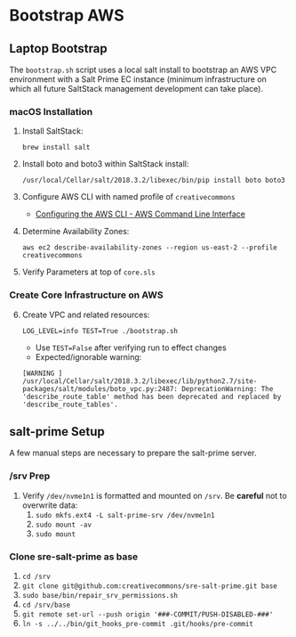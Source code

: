 # Bootstrap AWS


## Laptop Bootstrap

The `bootstrap.sh` script uses a local salt install to bootstrap an AWS
VPC environment with a Salt Prime EC instance (minimum infrastructure on
which all future SaltStack management development can take place).


### macOS Installation

1. Install SaltStack:

    ```shell
    brew install salt
    ```

2. Install boto and boto3 within SaltStack install:

    ```shell
    /usr/local/Cellar/salt/2018.3.2/libexec/bin/pip install boto boto3
    ```

3. Configure AWS CLI with named profile of `creativecommons`

   - [Configuring the AWS CLI - AWS Command Line Interface](https://docs.aws.amazon.com/cli/latest/userguide/cli-chap-getting-started.html)

4. Determine Availability Zones:

    ```shell
    aws ec2 describe-availability-zones --region us-east-2 --profile creativecommons
    ```

5. Verify Parameters at top of `core.sls`


### Create Core Infrastructure on AWS

6. Create VPC and related resources:

    ```shell
    LOG_LEVEL=info TEST=True ./bootstrap.sh
    ```

   - Use `TEST=False` after verifying run to effect changes
   - Expected/ignorable warning:

    ```
    [WARNING ] /usr/local/Cellar/salt/2018.3.2/libexec/lib/python2.7/site-packages/salt/modules/boto_vpc.py:2487: DeprecationWarning: The 'describe_route_table' method has been deprecated and replaced by 'describe_route_tables'.

    ```


## salt-prime Setup


A few manual steps are necessary to prepare the salt-prime server.


### /srv Prep

1. Verify `/dev/nvme1n1` is formatted and mounted on `/srv`. Be **careful** not
   to overwrite data:
   1. `sudo mkfs.ext4 -L salt-prime-srv /dev/nvme1n1`
   2. `sudo mount -av`
   3. `sudo mount`


### Clone sre-salt-prime as base

1. `cd /srv`
2. `git clone git@github.com:creativecommons/sre-salt-prime.git base`
3. `sudo base/bin/repair_srv_permissions.sh`
4. `cd /srv/base`
5. `git remote set-url --push origin '###-COMMIT/PUSH-DISABLED-###'`
6. `ln -s ../../bin/git_hooks_pre-commit .git/hooks/pre-commit`
